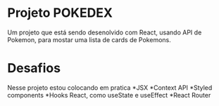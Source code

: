 # Projeto POKEDEX 
Um projeto que está sendo desenolvido com React, usando API de Pokemon, para mostar uma lista de cards de Pokemons.

# Desafios
Nesse projeto estou colocando em pratica 
  *JSX 
  *Context API
  *Styled components
  *Hooks React, como useState e useEffect
  *React Router
